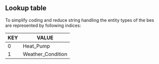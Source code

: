 ## Lookup table

To simplify coding and reduce string handling the entity types of the bes are
represented by following indices:

| KEY | VALUE |
| --- | --- |
| 0 | Heat_Pump |
| 1 | Weather_Condition |
